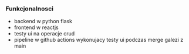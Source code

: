 ### Funkcjonalnosci
- backend w python flask
- frontend w reactjs
- testy ui na operacje crud
- pipeline w github actions wykonujacy testy ui podczas merge galezi z main